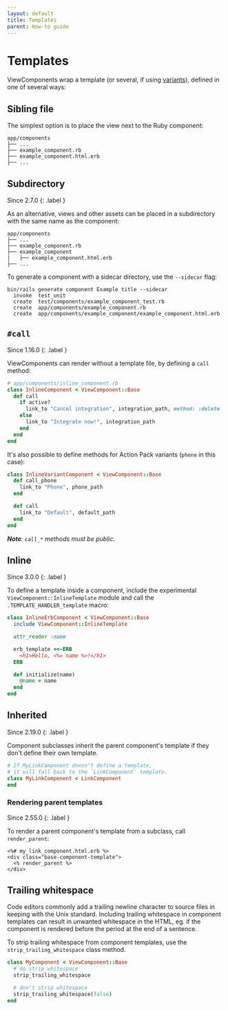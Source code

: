 ```yaml
---
layout: default
title: Templates
parent: How-to guide
---
```


# Templates

ViewComponents wrap a template (or several, if using [variants](https://guides.rubyonrails.org/layouts_and_rendering.html#the-variants-option)), defined in one of several ways:

## Sibling file

The simplest option is to place the view next to the Ruby component:

```console
app/components
├── ...
├── example_component.rb
├── example_component.html.erb
├── ...
```

## Subdirectory

Since 2.7.0
{: .label }

As an alternative, views and other assets can be placed in a subdirectory with the same name as the component:

```console
app/components
├── ...
├── example_component.rb
├── example_component
|   ├── example_component.html.erb
├── ...
```

To generate a component with a sidecar directory, use the `--sidecar` flag:

```console
bin/rails generate component Example title --sidecar
  invoke  test_unit
  create  test/components/example_component_test.rb
  create  app/components/example_component.rb
  create  app/components/example_component/example_component.html.erb
```

## `#call`

Since 1.16.0
{: .label }

ViewComponents can render without a template file, by defining a `call` method:

```ruby
# app/components/inline_component.rb
class InlineComponent < ViewComponent::Base
  def call
    if active?
      link_to "Cancel integration", integration_path, method: :delete
    else
      link_to "Integrate now!", integration_path
    end
  end
end
```

It's also possible to define methods for Action Pack variants (`phone` in this case):

```ruby
class InlineVariantComponent < ViewComponent::Base
  def call_phone
    link_to "Phone", phone_path
  end

  def call
    link_to "Default", default_path
  end
end
```

_**Note**: `call_*` methods must be public._

## Inline

Since 3.0.0
{: .label }

To define a template inside a component, include the experimental `ViewComponent::InlineTemplate` module and call the `.TEMPLATE_HANDLER_template` macro:

```ruby
class InlineErbComponent < ViewComponent::Base
  include ViewComponent::InlineTemplate

  attr_reader :name

  erb_template <<~ERB
    <h1>Hello, <%= name %>!</h1>
  ERB

  def initialize(name)
    @name = name
  end
end
```

## Inherited

Since 2.19.0
{: .label }

Component subclasses inherit the parent component's template if they don't define their own template.

```ruby
# If MyLinkComponent doesn't define a template,
# it will fall back to the `LinkComponent` template.
class MyLinkComponent < LinkComponent
end
```

### Rendering parent templates

Since 2.55.0
{: .label }

To render a parent component's template from a subclass, call `render_parent`:

```erb
<%# my_link_component.html.erb %>
<div class="base-component-template">
  <% render_parent %>
</div>
```

## Trailing whitespace

Code editors commonly add a trailing newline character to source files in keeping with the Unix standard. Including trailing whitespace in component templates can result in unwanted whitespace in the HTML, eg. if the component is rendered before the period at the end of a sentence.

To strip trailing whitespace from component templates, use the `strip_trailing_whitespace` class method.

```ruby
class MyComponent < ViewComponent::Base
  # do strip whitespace
  strip_trailing_whitespace

  # don't strip whitespace
  strip_trailing_whitespace(false)
end
```
